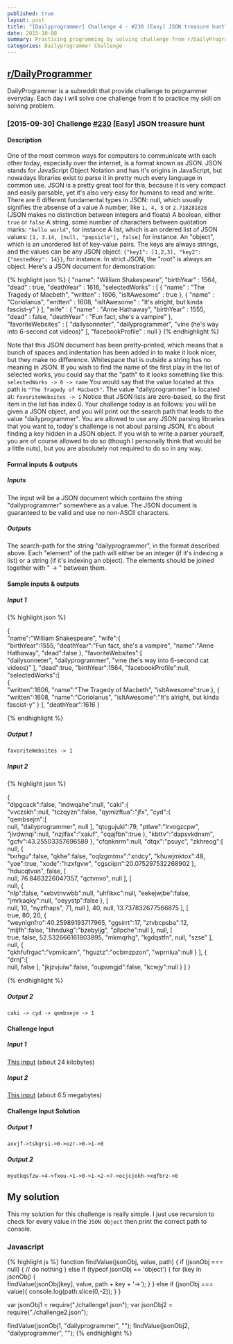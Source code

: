 ```yaml
---
published: true
layout: post
title: "[Dailyprogrammer] Challenge 4 - #230 [Easy] JSON treasure hunt"
date: 2015-10-08
summary: Practicing programming by solving challenge from r/DailyProgrammer
categories: Dailyprogrammer Challenge
---
```

## [r/DailyProgrammer](https://www.reddit.com/r/DailyProgrammer)

DailyProgrammer is a subreddit that provide challenge to programmer everyday. Each day i will solve one challenge from it to practice my skill on solving problem. 

### [2015-09-30] Challenge [#230](https://www.reddit.com/r/dailyprogrammer/comments/3j3pvm/20150831_challenge_230_easy_json_treasure_hunt/) [Easy] JSON treasure hunt

#### Description

One of the most common ways for computers to communicate with each other today, especially over the internet, is a format known as JSON. JSON stands for JavaScript Object Notation and has it's origins in JavaScript, but nowadays libraries exist to parse it in pretty much every language in common use. JSON is a pretty great tool for this, because it is very compact and easily parsable, yet it's also very easy for humans to read and write.
There are 6 different fundamental types in JSON:
null, which usually signifies the absense of a value
A number, like `1, 4, 5` or `2.718281828` (JSON makes no distinction between integers and floats)
A boolean, either `true` or `false`
A string, some number of characters between quotation marks: `"hello world"`, for instance
A list, which is an ordered list of JSON values: `[1, 3.14, [null, "popsicle"], false]` for instance.
An "object", which is an unordered list of key-value pairs. The keys are always strings, and the values can be any JSON object: `{"key1": [1,2,3], "key2": {"nestedKey": 14}}`, for instance.
In strict JSON, the "root" is always an object. Here's a JSON document for demonstration:

{% highlight json %}
{
    "name": "William Shakespeare",
    "birthYear" : 1564,
    "dead" : true,
    "deathYear" : 1616,
    "selectedWorks" : [
        {
            "name" : "The Tragedy of Macbeth",
            "written" : 1606,
            "isItAwesome" : true
        },
        {
            "name" : "Coriolanus",
            "written" : 1608,
            "isItAwesome" : "It's alright, but kinda fascist-y"
        }
    ],
    "wife" : {
        "name" : "Anne Hathaway",
        "birthYear" : 1555,
        "dead" : false,
        "deathYear" : "Fun fact, she's a vampire"
    },
    "favoriteWebsites" : [
        "dailysonneter",
        "dailyprogrammer",
        "vine (he's way into 6-second cat videos)"
    ],
    "facebookProfile" : null
}
{% endhighlight %}

Note that this JSON document has been pretty-printed, which means that a bunch of spaces and indentation has been added in to make it look nicer, but they make no difference. Whitespace that is outside a string has no meaning in JSON.
If you wish to find the name of the first play in the list of selected works, you could say that the "path" to it looks something like this:
`selectedWorks -> 0 -> name`
You would say that the value located at this path is `"The Tragedy of Macbeth"`. The value "dailyprogrammer" is located at:
`favoriteWebsites -> 1`
Notice that JSON lists are zero-based, so the first item in the list has index 0.
Your challenge today is as follows: you will be given a JSON object, and you will print out the search path that leads to the value "dailyprogrammer". You are allowed to use any JSON parsing libraries that you want to, today's challenge is not about parsing JSON, it's about finding a key hidden in a JSON object. If you wish to write a parser yourself, you are of course allowed to do so (though I personally think that would be a little nuts), but you are absolutely not required to do so in any way.

#### Formal inputs & outputs

##### Inputs

The input will be a JSON document which contains the string "dailyprogrammer" somewhere as a value. The JSON document is guaranteed to be valid and use no non-ASCII characters.

##### Outputs

The search-path for the string "dailyprogrammer", in the format described above. Each "element" of the path will either be an integer (if it's indexing a list) or a string (if it's indexing an object). The elements should be joined together with " -> " between them.

#### Sample inputs & outputs

##### Input 1
{% highlight json %}

{  
   "name":"William Shakespeare",
   "wife":{  
      "birthYear":1555,
      "deathYear":"Fun fact, she's a vampire",
      "name":"Anne Hathaway",
      "dead":false
   },
   "favoriteWebsites":[  
      "dailysonneter",
      "dailyprogrammer",
      "vine (he's way into 6-second cat videos)"
   ],
   "dead":true,
   "birthYear":1564,
   "facebookProfile":null,
   "selectedWorks":[  
      {  
         "written":1606,
         "name":"The Tragedy of Macbeth",
         "isItAwesome":true
      },
      {  
         "written":1608,
         "name":"Coriolanus",
         "isItAwesome":"It's alright, but kinda fascist-y"
      }
   ],
   "deathYear":1616
}

{% endhighlight %}

##### Output 1

`favoriteWebsites -> 1`

##### Input 2

{% highlight json %}

{  
   "dlpgcack":false,
   "indwqahe":null,
   "caki":{  
      "vvczskh":null,
      "tczqyzn":false,
      "qymizftua":"jfx",
      "cyd":{  
         "qembsejm":[  
            null,
            "dailyprogrammer",
            null
         ],
         "qtcgujuki":79,
         "ptlwe":"lrvogzcpw",
         "jivdwnqi":null,
         "nzjlfax":"xaiuf",
         "cqajfbn":true
      },
      "kbttv":"dapsvkdnxm",
      "gcfv":43.25503357696589
   },
   "cfqnknrm":null,
   "dtqx":"psuyc",
   "zkhreog":[  
      null,
      {  
         "txrhgu":false,
         "qkhe":false,
         "oqlzgmtmx":"xndcy",
         "khuwjmktox":48,
         "yoe":true,
         "xode":"hzxfgvw",
         "cgsciipn":20.075297532268902
      },
      "hducqtvon",
      false,
      [  
         null,
         76.8463226047357,
         "qctvnvo",
         null
      ],
      [  
         null,
         {  
            "nlp":false,
            "xebvtnvwbb":null,
            "uhfikxc":null,
            "eekejwjbe":false,
            "jmrkaqky":null,
            "oeyystp":false
         },
         [  
            null,
            10,
            "nyzfhaps",
            71,
            null
         ],
         40,
         null,
         13.737832677566875
      ],
      [  
         true,
         80,
         20,
         {  
            "weynlgnfro":40.25989193717965,
            "ggsirrt":17,
            "ztvbcpsba":12,
            "mljfh":false,
            "lihndukg":"bzebyljg",
            "pllpche":null
         },
         null,
         [  
            true,
            false,
            52.532666161803895,
            "mkmqrhg",
            "kgdqstfn",
            null,
            "szse"
         ],
         null,
         {  
            "qkhfufrgac":"vpmiicarn",
            "hguztz":"ocbmzpzon",
            "wprnlua":null
         }
      ],
      {  
         "drnj":[  
            null,
            false
         ],
         "jkjzvjuiw":false,
         "oupsmgjd":false,
         "kcwjy":null
      }
   ]
}

{% endhighlight %}

##### Output 2

`caki -> cyd -> qembsejm -> 1`

#### Challenge Input

##### Input 1

[This input](https://gist.githubusercontent.com/anonymous/8f35cc4fbbccf6d3f59f/raw/1f9786fc2fec9a7afa20cdd70d2d8afb7d3aecb9/challenge1.txt) (about 24 kilobytes)

##### Input 2

[This input](https://gist.githubusercontent.com/anonymous/b7733192c0d1004a084b/raw/b5f8df53469410c634034c12d99bbb8ccc46f102/challenge2.txt) (about 6.5 megabytes)

#### Challenge Input Solution

##### Output 1
`axvjf->tskgrsi->0->ozr->0->1->0`

##### Output 2
`myutkqsfzw->4->fxeu->1->0->1->2->7->ocjcjokh->xqfbrz->0`

## My solution

This my solution for this challenge is really simple. I just use recursion to check for every 
value in the `JSON Object` then print the correct path to console.

### Javascript
{% highlight js %}
function findValue(jsonObj, value, path) {
    if (jsonObj === null) {
        // do nothing
    } else if (typeof jsonObj == 'object') {
        for (key in jsonObj) {            
            findValue(jsonObj[key], value, path + key + '->');
        }
    } else if (jsonObj === value){
        console.log(path.slice(0,-2));
    }
}

var jsonObj1 = require("./challenge1.json");
var jsonObj2 = require("./challenge2.json");

findValue(jsonObj1, "dailyprogrammer", "");
findValue(jsonObj2, "dailyprogrammer", "");
{% endhighlight %}